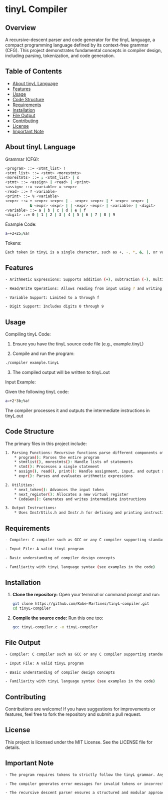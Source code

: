 # tinyL Compiler

## Overview


A recursive-descent parser and code generator for the tinyL language, a compact programming language defined by its context-free grammar (CFG). This project demonstrates fundamental concepts in compiler design, including parsing, tokenization, and code generation. 


## Table of Contents

- [About tinyL Language](#about-tinyL-Language)
- [Features](#features)
- [Usage](#usage)
- [Code Structure](#code-structure)
- [Requirements](#requirements)
- [Installation](#installation)
- [File Output](#file-output)
- [Contributing](#contributing)
- [License](#license)
- [Important Note](#important-note)


## About tinyL Language

Grammar (CFG):

```bash
<program> ::= <stmt_list> !
<stmt_list> ::= <stmt> <morestmts>
<morestmts> ::= ; <stmt_list> | ε
<stmt> ::= <assign> | <read> | <print>
<assign> ::= <variable> = <expr>
<read> ::= ? <variable>
<print> ::= % <variable>
<expr> ::= + <expr> <expr> | - <expr> <expr> | * <expr> <expr> | 
           & <expr> <expr> | | <expr> <expr> | <variable> | <digit>
<variable> ::= a | b | c | d | e | f
<digit> ::= 0 | 1 | 2 | 3 | 4 | 5 | 6 | 7 | 8 | 9
```

Example Code:

```bash
a=+2+25;%a!
```

Tokens:

```bash
Each token in tinyL is a single character, such as +, -, *, &, |, or variables like a and digits like 2
```


## Features

```bash
- Arithmetic Expressions: Supports addition (+), subtraction (-), multiplication (*), bitwise AND (&), and bitwise OR (|)

- Read/Write Operations: Allows reading from input using ? and writing to output using %

- Variable Support: Limited to a through f

- Digit Support: Includes digits 0 through 9
```


## Usage

Compiling tinyL Code:

1. Ensure you have the tinyL source code file (e.g., example.tinyL)

2. Compile and run the program:
```bash
./compiler example.tinyL
```

3. The compiled output will be written to tinyL.out

Input Example:

Given the following tinyL code:
```bash
a=+2*3b;%a!
```

The compiler processes it and outputs the intermediate instructions in tinyL.out


## Code Structure

The primary files in this project include:

```bash
1. Parsing Functions: Recursive functions parse different components of tinyL:
    * program(): Parses the entire program
    * stmtlist(), morestmts(): Handle lists of statements
    * stmt(): Processes a single statement
    * assign(), read(), print(): Handle assignment, input, and output statements
    * expr(): Parses and evaluates arithmetic expressions

2. Utilities:
    * next_token(): Advances the input token
    * next_register(): Allocates a new virtual register
    * CodeGen(): Generates and writes intermediate instructions

3. Output Instructions:
    * Uses InstrUtils.h and Instr.h for defining and printing instructions like LOAD, STORE, ADD, SUB, etc.
```


## Requirements

```bash
- Compiler: C compiler such as GCC or any C compiler supporting standard C libraries

- Input File: A valid tinyL program

- Basic understanding of compiler design concepts

- Familiarity with tinyL language syntax (see examples in the code)
```


## Installation

1. **Clone the repository:**
   Open your terminal or command prompt and run:

	```bash
	git clone https://github.com/Kobe-Martinez/tinyL-compiler.git
 	cd tinyL-compiler
	```


2. **Compile the source code:** 
   Run this one too:

	```bash
	gcc tinyL-compiler.c -o tinyL-compiler
	``` 


## File Output

```bash
- Compiler: C compiler such as GCC or any C compiler supporting standard C libraries

- Input File: A valid tinyL program

- Basic understanding of compiler design concepts

- Familiarity with tinyL language syntax (see examples in the code)
```
 

## Contributing

Contributions are welcome! If you have suggestions for improvements or features, feel free to fork the repository and submit a pull request.


## License

This project is licensed under the MIT License. See the LICENSE file for details.


## Important Note

```bash
- The program requires tokens to strictly follow the tinyL grammar. Any deviation will result in an error

- The compiler generates error messages for invalid tokens or incorrect syntax

- The recursive descent parser ensures a structured and modular approach to parsing tinyL programs
```
